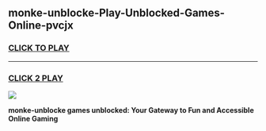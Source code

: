 
## monke-unblocke-Play-Unblocked-Games-Online-pvcjx
<h3>
<a href="https://premium76.site?title=monke-unblocke&ref=25A">CLICK TO PLAY</a></h3>
<hr>

<h3>
<a href="https://premium76.site?title=monke-unblocke&ref=25A">CLICK 2 PLAY</a>
  
</h3>

<a href="https://premium76.site?title=monke-unblocke&ref=25A"><img src="https://clearcache.store/games.png"></a>


**monke-unblocke games unblocked: Your Gateway to Fun and Accessible Online Gaming**
